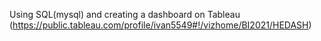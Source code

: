 Using SQL(mysql) and creating a dashboard on Tableau (https://public.tableau.com/profile/ivan5549#!/vizhome/BI2021/HEDASH)
